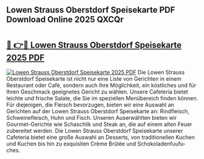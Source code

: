 ## Lowen Strauss Oberstdorf Speisekarte PDF Download Online 2025 QXCQr

# <h2><a href="http://gc9th8q.nevu.top/?p=Lowen+Strauss+Oberstdorf+Speisekarte">🔗 👉🔴 Lowen Strauss Oberstdorf Speisekarte 2025 PDF</a></h2>

[![Lowen Strauss Oberstdorf Speisekarte 2025 PDF](https://i.imgur.com/dBaPXMq.png)](http://gc9th8q.nevu.top/?p=Lowen+Strauss+Oberstdorf+Speisekarte)
Die Lowen Strauss Oberstdorf Speisekarte ist nicht nur eine Liste von Gerichten in einem Restaurant oder Café, sondern auch Ihre Möglichkeit, ein köstliches und für Ihren Geschmack geeignetes Gericht zu wählen. Unsere Cafeteria bietet leichte und frische Salate, die Sie im speziellen Menübereich finden können. Für diejenigen, die Fleisch bevorzugen, bieten wir eine Auswahl an Gerichten auf der Lowen Strauss Oberstdorf Speisekarte an: Rindfleisch, Schweinefleisch, Huhn und Fisch. Unseren Auserwählten bieten wir Gourmet-Gerichte wie Schaschlik und Steak an, die auf einem alten Feuer zubereitet werden. Die Lowen Strauss Oberstdorf Speisekarte unserer Cafeteria bietet eine große Auswahl an Desserts, von traditionellen Kuchen und Kuchen bis hin zu exquisiten Crème Brûlée und Schokoladenfuufu-ches.
